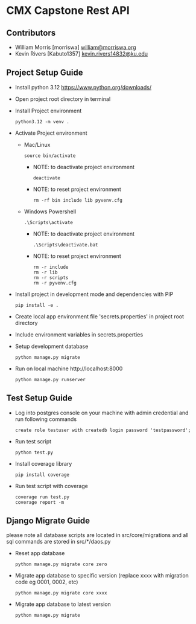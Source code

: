 # CMX Capstone Rest API

## Contributors
- William Morris [morriswa] william@morriswa.org
- Kevin Rivers [Kabuto1357] kevin.rivers14832@ku.edu


## Project Setup Guide
- Install python 3.12 https://www.python.org/downloads/
- Open project root directory in terminal
- Install Project environment

      python3.12 -m venv .
- Activate Project environment
    - Mac/Linux

          source bin/activate
        - NOTE: to deactivate project environment

              deactivate
        - NOTE: to reset project environment 

              rm -rf bin include lib pyvenv.cfg
    - Windows Powershell

          .\Scripts\activate
        - NOTE: to deactivate project environment

              .\Scripts\deactivate.bat
        - NOTE: to reset project environment 

              rm -r include
              rm -r lib 
              rm -r scripts
              rm -r pyvenv.cfg
- Install project in development mode and dependencies with PIP 

      pip install -e .
- Create local app environment file 'secrets.properties' in project root directory
- Include environment variables in secrets.properties
- Setup development database

      python manage.py migrate
- Run on local machine http://localhost:8000
      
       
      python manage.py runserver
## Test Setup Guide
- Log into postgres console on your machine with admin credential 
and run following commands

      create role testuser with createdb login password 'testpassword';
- Run test script
      
      python test.py
- Install coverage library

      pip install coverage
- Run test script with coverage
      
      coverage run test.py
      coverage report -m

## Django Migrate Guide
please note all database scripts are located in src/core/migrations 
and all sql commands are stored in src/*/daos.py 

- Reset app database

      python manage.py migrate core zero
- Migrate app database to specific version 
  (replace xxxx with migration code eg 0001, 0002, etc) 

      python manage.py migrate core xxxx

- Migrate app database to latest version

      python manage.py migrate 
